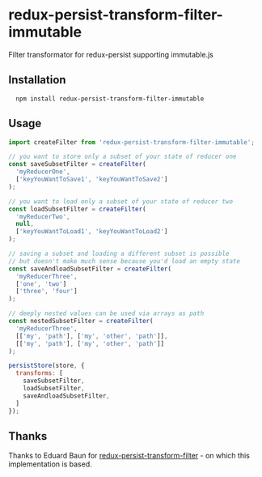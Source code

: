 # redux-persist-transform-filter-immutable

Filter transformator for redux-persist supporting immutable.js

## Installation
```
  npm install redux-persist-transform-filter-immutable
```

## Usage

```js
import createFilter from 'redux-persist-transform-filter-immutable';

// you want to store only a subset of your state of reducer one
const saveSubsetFilter = createFilter(
  'myReducerOne',
  ['keyYouWantToSave1', 'keyYouWantToSave2']
);

// you want to load only a subset of your state of reducer two
const loadSubsetFilter = createFilter(
  'myReducerTwo',
  null,
  ['keyYouWantToLoad1', 'keyYouWantToLoad2']
);

// saving a subset and loading a different subset is possible
// but doesn't make much sense because you'd load an empty state
const saveAndloadSubsetFilter = createFilter(
  'myReducerThree',
  ['one', 'two']
  ['three', 'four']
);

// deeply nested values can be used via arrays as path
const nestedSubsetFilter = createFilter(
  'myReducerThree',
  [['my', 'path'], ['my', 'other', 'path']],
  [['my', 'path'], ['my', 'other', 'path']]
);

persistStore(store, {
  transforms: [
    saveSubsetFilter,
    loadSubsetFilter,
    saveAndloadSubsetFilter,
  ]
});
```

## Thanks

Thanks to Eduard Baun for [redux-persist-transform-filter](https://github.com/edy/redux-persist-transform-filter) - on which this implementation is based.
